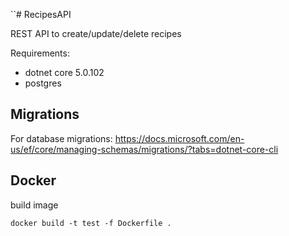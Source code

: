 ``# RecipesAPI

REST API to create/update/delete recipes

Requirements:
* dotnet core 5.0.102
* postgres

## Migrations
For database migrations: https://docs.microsoft.com/en-us/ef/core/managing-schemas/migrations/?tabs=dotnet-core-cli

## Docker

build image
```
docker build -t test -f Dockerfile .
```